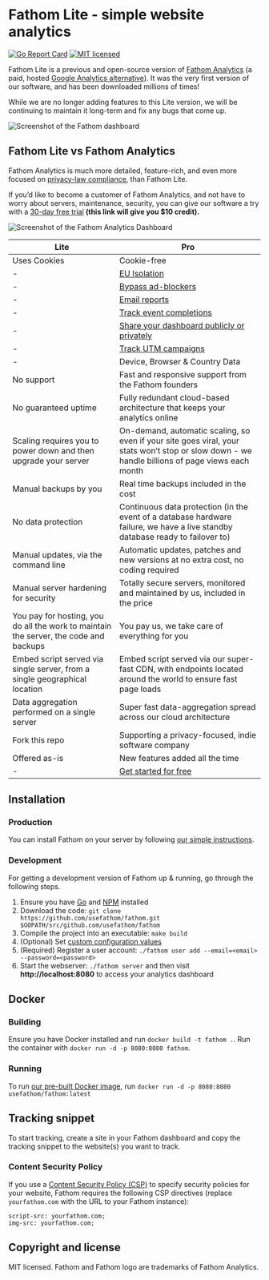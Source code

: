 Fathom Lite - simple website analytics
==============================
[![Go Report Card](https://goreportcard.com/badge/github.com/usefathom/fathom)](https://goreportcard.com/report/github.com/usefathom/fathom)
[![MIT licensed](https://img.shields.io/badge/license-MIT-blue.svg)](https://raw.githubusercontent.com/usefathom/fathom/master/LICENSE)

Fathom Lite is a previous and open-source version of [Fathom Analytics](https://usefathom.com) (a paid, hosted [Google Analytics alternative](https://usefathom.com/google-analytics-alternative)). It was the very first version of our software, and has been downloaded millions of times!

While we are no longer adding features to this Lite version, we will be continuing to maintain it long-term and fix any bugs that come up.

![Screenshot of the Fathom dashboard](https://github.com/usefathom/fathom/raw/master/assets/src/img/fathom.jpg?v=7)

## Fathom Lite vs Fathom Analytics
Fathom Analytics is much more detailed, feature-rich, and even more focused on [privacy-law compliance](https://usefathom.com/compliance), than Fathom Lite. 

If you’d like to become a customer of Fathom Analytics, and not have to worry about servers, maintenance, security, you can give our software a try with a [30-day free trial](https://usefathom.com/ref/GITHUB) **(this link will give you $10 credit).**

![Screenshot of the Fathom Analytics Dashboard](https://usefathom.com/assets/images/fathom-screenshot.png)

| Lite | Pro |
|-----------------------------------------------------------------------------------------------|-----------------------------------------------------------------------------------------------------------------------------------------------------|
| Uses Cookies| Cookie-free|
|-|[EU Isolation](https://usefathom.com/features/eu-isolation)|
|-|[Bypass ad-blockers](https://usefathom.com/features/custom-domains)|
|-|[Email reports](https://usefathom.com/docs/features/email-reports)|
|-|[Track event completions](https://usefathom.com/docs/features/events)|
|-|[Share your dashboard publicly or privately](https://usefathom.com/docs/features/shared-dashboards)|
|-|[Track UTM campaigns](https://usefathom.com/docs/features/campaigns)|
|-|Device, Browser & Country Data|
|No support|Fast and responsive support from the Fathom founders|
|No guaranteed uptime|Fully redundant cloud-based architecture that keeps your analytics online|
|Scaling requires you to power down and then upgrade your server|On-demand, automatic scaling, so even if your site goes viral, your stats won’t stop or slow down - we handle billions of page views each month|
|Manual backups by you|Real time backups included in the cost|
|No data protection|Continuous data protection (in the event of a database hardware failure, we have a live standby database ready to failover to)|
|Manual updates, via the command line|Automatic updates, patches and new versions at no extra cost, no coding required|
|Manual server hardening for security|Totally secure servers, monitored and maintained by us, included in the price|
|You pay for hosting, you do all the work to maintain the server, the code and backups|You pay us, we take care of everything for you|
|Embed script served via single server, from a single geographical location|Embed script served via our super-fast CDN, with endpoints located around the world to ensure fast page loads|
|Data aggregation performed on a single server|Super fast data-aggregation spread across our cloud architecture|
|Fork this repo|Supporting a privacy-focused, indie software company|
|Offered as-is|New features added all the time|
|-|[Get started for free](https://app.usefathom.com/register)|


## Installation


### Production

You can install Fathom on your server by following [our simple instructions](docs/Installation%20instructions.md).

### Development

For getting a development version of Fathom up & running, go through the following steps.

1. Ensure you have [Go](https://golang.org/doc/install#install) and [NPM](https://www.npmjs.com) installed
1. Download the code: `git clone https://github.com/usefathom/fathom.git $GOPATH/src/github.com/usefathom/fathom`
1. Compile the project into an executable: `make build`
1. (Optional) Set [custom configuration values](docs/Configuration.md)
1. (Required) Register a user account: `./fathom user add --email=<email> --password=<password>`
1. Start the webserver: `./fathom server` and then visit **http://localhost:8080** to access your analytics dashboard

## Docker

### Building

Ensure you have Docker installed and run `docker build -t fathom .`.
Run the container with `docker run -d -p 8080:8080 fathom`.

### Running

To run [our pre-built Docker image](https://hub.docker.com/r/usefathom/fathom/), run `docker run -d -p 8080:8080 usefathom/fathom:latest`

## Tracking snippet

To start tracking, create a site in your Fathom dashboard and copy the tracking snippet to the website(s) you want to track.

### Content Security Policy

If you use a [Content Security Policy (CSP)](https://developer.mozilla.org/en-US/docs/Web/HTTP/CSP) to specify security policies for your website, Fathom requires the following CSP directives (replace `yourfathom.com` with the URL to your Fathom instance):

```
script-src: yourfathom.com;
img-src: yourfathom.com;
```

## Copyright and license

MIT licensed. Fathom and Fathom logo are trademarks of Fathom Analytics.
